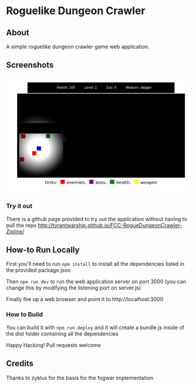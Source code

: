 # Roguelike Dungeon Crawler

## About
A simple roguelike dungeon crawler game web application.

## Screenshots
![alt-text](./preview1.png?raw=true)

### Try it out
There is a github page provided to try out the application without having to pull the repo
http://tyrantwarship.github.io/FCC-RogueDungeonCrawler-Zipline/

## How-to Run Locally
First you'll need to run `npm install` to install all the dependencies listed in the provided package.json

Then `npm run dev` to run the web application server on port 3000 (you can change this by modifying the listening port on server.js)

Finally fire up a web browser and point it to http://localhost:3000

### How to Build
You can build it with `npm run deploy` and it will create a bundle.js inside of the dist folder containing all the dependencies

Happy Hacking! Pull requests welcome

## Credits
Thanks to zyklus for the basis for the fogwar implementation
